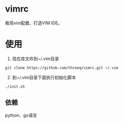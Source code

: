 # vimrc
极简vim配置，打造VIM IDE。

# 使用

1. 现在库文件到~/.vim目录

```
git clone https://github.com/threeq/vimrc.git ~/.vim
```

2. 到~/.vim目录下面执行初始化脚本

```
./init.sh
```

## 依赖

python、go语言
